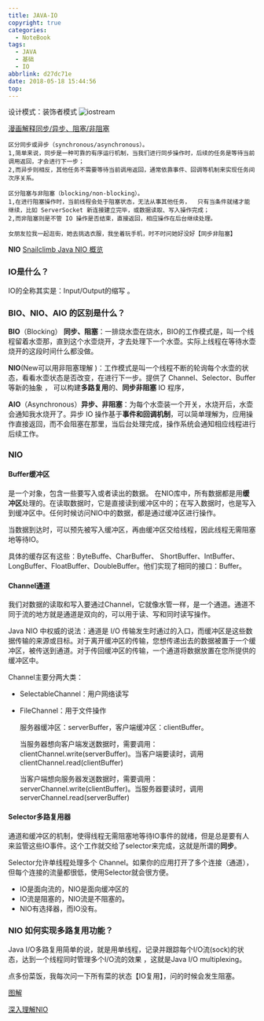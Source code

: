 ```yaml
---
title: JAVA-IO
copyright: true
categories:
  - NoteBook
tags:
  - JAVA
  - 基础
  - IO
abbrlink: d27dc71e
date: 2018-05-18 15:44:56
top:
---
```


设计模式：装饰者模式
![iostream](iostream.png)

<!-- more -->

[漫画解释同步/异步、阻塞/非阻塞](https://mp.weixin.qq.com/s/Csi_ySQxoZ3YfpkkMwv9Ig)

```
区分同步或异步（synchronous/asynchronous）。
1,简单来说，同步是一种可靠的有序运行机制，当我们进行同步操作时，后续的任务是等待当前调用返回，才会进行下一步；
2,而异步则相反，其他任务不需要等待当前调用返回，通常依靠事件、回调等机制来实现任务间次序关系。

区分阻塞与非阻塞（blocking/non-blocking）。
1,在进行阻塞操作时，当前线程会处于阻塞状态，无法从事其他任务，  只有当条件就绪才能继续，比如 ServerSocket 新连接建立完毕，或数据读取、写入操作完成；
2,而非阻塞则是不管 IO 操作是否结束，直接返回，相应操作在后台继续处理。
```

`女朋友拉我一起逛街，她去挑选衣服，我坐着玩手机，时不时问她好没好【同步非阻塞】`

**NIO**
[Snailclimb Java NIO 概览](https://link.juejin.im/?target=https%3A%2F%2Fmp.weixin.qq.com%2Fs%3F__biz%3DMzU4NDQ4MzU5OA%3D%3D%26mid%3D2247483956%26idx%3D1%26sn%3D57692bc5b7c2c6dfb812489baadc29c9%26chksm%3Dfd985455caefdd4331d828d8e89b22f19b304aa87d6da73c5d8c66fcef16e4c0b448b1a6f791%23rd)

### IO是什么？

 IO的全称其实是：Input/Output的缩写 。

### BIO、NIO、AIO 的区别是什么？ 

**BIO**（Blocking） **同步、阻塞**：一排烧水壶在烧水，BIO的工作模式是，叫一个线程留着水壶那，直到这个水壶烧开，才去处理下一个水壶。实际上线程在等待水壶烧开的这段时间什么都没做。

**NIO**(New可以用非阻塞理解 )：工作模式是叫一个线程不断的轮询每个水壶的状态，看看水壶状态是否改变，在进行下一步。提供了 Channel、Selector、Buffer 等新的抽象 ， 可以构建**多路复用**的、**同步非阻塞** IO 程序， 

**AIO**（Asynchronous）**异步、非阻塞**：为每个水壶装一个开关，水烧开后，水壶会通知我水烧开了。异步 IO 操作基于**事件和回调机制**，可以简单理解为，应用操作直接返回，而不会阻塞在那里，当后台处理完成，操作系统会通知相应线程进行后续工作。

### NIO

#### Buffer缓冲区

是一个对象，包含一些要写入或者读出的数据。 在NIO库中，所有数据都是用**缓冲区**处理的。在读取数据时，它是直接读到缓冲区中的；在写入数据时，也是写入到缓冲区中。任何时候访问NIO中的数据，都是通过缓冲区进行操作。

 当数据到达时，可以预先被写入缓冲区，再由缓冲区交给线程，因此线程无需阻塞地等待IO。   

  具体的缓存区有这些：ByteBuffe、CharBuffer、 ShortBuffer、IntBuffer、LongBuffer、FloatBuffer、DoubleBuffer。他们实现了相同的接口：Buffer。 

#### Channel通道

我们对数据的读取和写入要通过Channel，它就像水管一样，是一个通道。通道不同于流的地方就是通道是双向的，可以用于读、写和同时读写操作。 

 Java NIO 中权威的说法：通道是 I/O 传输发生时通过的入口，而缓冲区是这些数据传输的来源或目标。对于离开缓冲区的传输，您想传递出去的数据被置于一个缓冲区，被传送到通道。对于传回缓冲区的传输，一个通道将数据放置在您所提供的缓冲区中。 

Channel主要分两大类：

- SelectableChannel：用户网络读写

- FileChannel：用于文件操作

  服务器缓冲区：serverBuffer，客户端缓冲区：clientBuffer。

    当服务器想向客户端发送数据时，需要调用：clientChannel.write(serverBuffer)。当客户端要读时，调用 clientChannel.read(clientBuffer)

    当客户端想向服务器发送数据时，需要调用：serverChannel.write(clientBuffer)。当服务器要读时，调用 serverChannel.read(serverBuffer)

#### Selector多路复用器

   通道和缓冲区的机制，使得线程无需阻塞地等待IO事件的就绪，但是总是要有人来监管这些IO事件。这个工作就交给了selector来完成，这就是所谓的**同步**。

  Selector允许单线程处理多个 Channel。如果你的应用打开了多个连接（通道），但每个连接的流量都很低，使用Selector就会很方便。 

-   IO是面向流的，NIO是面向缓冲区的
-   IO流是阻塞的，NIO流是不阻塞的。
-   NIO有选择器，而IO没有。

### NIO 如何实现多路复用功能？

 Java I/O多路复用简单的说，就是用单线程，记录并跟踪每个I/O流(sock)的状态，达到一个线程同时管理多个I/O流的效果 ，这就是Java I/O multiplexing。 

点多份菜饭，我每次问一下所有菜的状态【IO复用】，问的时候会发生阻塞。



[图解](https://cs.xieyonghui.com/java/33.html)

[深入理解NIO](https://www.cnblogs.com/geason/p/5774096.html)